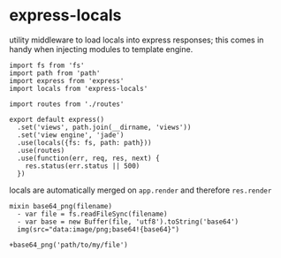 express-locals
===
utility middleware to load locals into express responses; this comes in handy when injecting modules to template engine.

```
import fs from 'fs'
import path from 'path'
import express from 'express'
import locals from 'express-locals'

import routes from './routes'

export default express()
  .set('views', path.join(__dirname, 'views'))
  .set('view engine', 'jade')
  .use(locals({fs: fs, path: path}))
  .use(routes)
  .use(function(err, req, res, next) {
    res.status(err.status || 500)
  })
```

locals are automatically merged on `app.render` and therefore `res.render`

```
mixin base64_png(filename)
  - var file = fs.readFileSync(filename)
  - var base = new Buffer(file, 'utf8').toString('base64')
  img(src="data:image/png;base64!{base64}")

+base64_png('path/to/my/file')
```
